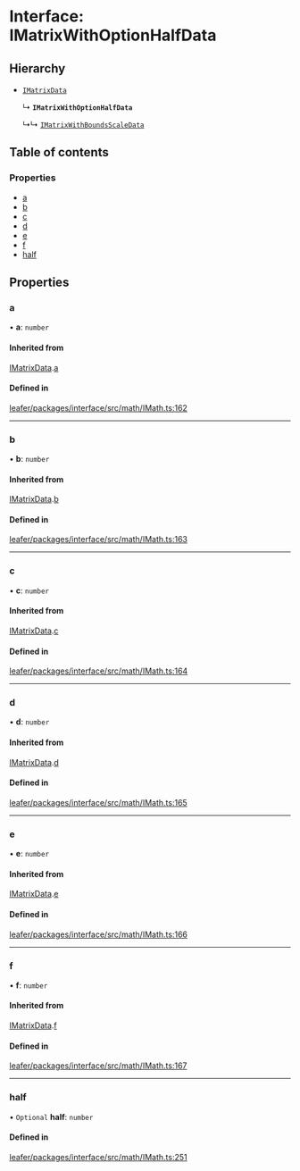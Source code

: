 # Interface: IMatrixWithOptionHalfData

## Hierarchy

- [`IMatrixData`](IMatrixData.md)

  ↳ **`IMatrixWithOptionHalfData`**

  ↳↳ [`IMatrixWithBoundsScaleData`](IMatrixWithBoundsScaleData.md)

## Table of contents

### Properties

- [a](IMatrixWithOptionHalfData.md#a)
- [b](IMatrixWithOptionHalfData.md#b)
- [c](IMatrixWithOptionHalfData.md#c)
- [d](IMatrixWithOptionHalfData.md#d)
- [e](IMatrixWithOptionHalfData.md#e)
- [f](IMatrixWithOptionHalfData.md#f)
- [half](IMatrixWithOptionHalfData.md#half)

## Properties

### a

• **a**: `number`

#### Inherited from

[IMatrixData](IMatrixData.md).[a](IMatrixData.md#a)

#### Defined in

[leafer/packages/interface/src/math/IMath.ts:162](https://github.com/leaferjs/leafer/blob/27e942d/packages/interface/src/math/IMath.ts#L162)

___

### b

• **b**: `number`

#### Inherited from

[IMatrixData](IMatrixData.md).[b](IMatrixData.md#b)

#### Defined in

[leafer/packages/interface/src/math/IMath.ts:163](https://github.com/leaferjs/leafer/blob/27e942d/packages/interface/src/math/IMath.ts#L163)

___

### c

• **c**: `number`

#### Inherited from

[IMatrixData](IMatrixData.md).[c](IMatrixData.md#c)

#### Defined in

[leafer/packages/interface/src/math/IMath.ts:164](https://github.com/leaferjs/leafer/blob/27e942d/packages/interface/src/math/IMath.ts#L164)

___

### d

• **d**: `number`

#### Inherited from

[IMatrixData](IMatrixData.md).[d](IMatrixData.md#d)

#### Defined in

[leafer/packages/interface/src/math/IMath.ts:165](https://github.com/leaferjs/leafer/blob/27e942d/packages/interface/src/math/IMath.ts#L165)

___

### e

• **e**: `number`

#### Inherited from

[IMatrixData](IMatrixData.md).[e](IMatrixData.md#e)

#### Defined in

[leafer/packages/interface/src/math/IMath.ts:166](https://github.com/leaferjs/leafer/blob/27e942d/packages/interface/src/math/IMath.ts#L166)

___

### f

• **f**: `number`

#### Inherited from

[IMatrixData](IMatrixData.md).[f](IMatrixData.md#f)

#### Defined in

[leafer/packages/interface/src/math/IMath.ts:167](https://github.com/leaferjs/leafer/blob/27e942d/packages/interface/src/math/IMath.ts#L167)

___

### half

• `Optional` **half**: `number`

#### Defined in

[leafer/packages/interface/src/math/IMath.ts:251](https://github.com/leaferjs/leafer/blob/27e942d/packages/interface/src/math/IMath.ts#L251)
